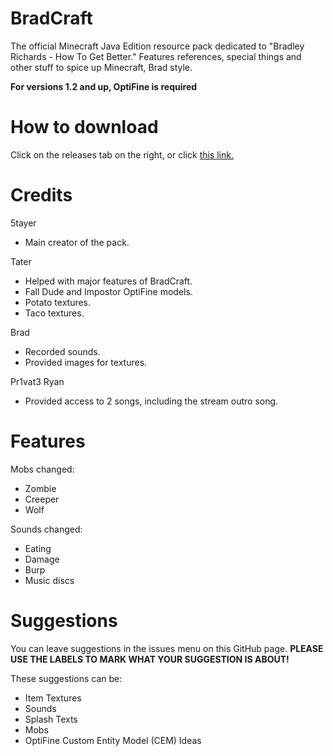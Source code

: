 # BradCraft
The official Minecraft Java Edition resource pack dedicated to "Bradley Richards - How To Get Better." Features references, special things and other stuff to spice up Minecraft, Brad style.

**For versions 1.2 and up, OptiFine is required**

# How to download
Click on the releases tab on the right, or click [this link.](https://github.com/5tayer/Bradley-Richards-Pack/releases)

# Credits
5tayer
- Main creator of the pack.

Tater
- Helped with major features of BradCraft.
- Fall Dude and Impostor OptiFine models.
- Potato textures.
- Taco textures.

Brad
- Recorded sounds.
- Provided images for textures.

Pr1vat3 Ryan
- Provided access to 2 songs, including the stream outro song.

# Features
Mobs changed:
- Zombie
- Creeper
- Wolf

Sounds changed:
- Eating
- Damage
- Burp
- Music discs


# Suggestions
You can leave suggestions in the issues menu on this GitHub page. **PLEASE USE THE LABELS TO MARK WHAT YOUR SUGGESTION IS ABOUT!** 

These suggestions can be:
- Item Textures
- Sounds
- Splash Texts
- Mobs
- OptiFine Custom Entity Model (CEM) Ideas
